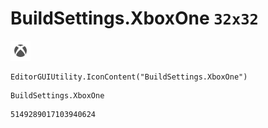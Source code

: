 # BuildSettings.XboxOne `32x32`
<img src="/img/BuildSettings.XboxOne.png" width=32 height=32>

``` CSharp
EditorGUIUtility.IconContent("BuildSettings.XboxOne")
```
```
BuildSettings.XboxOne
```
```
5149289017103940624
```
